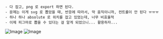 


```
- 다 잡고, png 로 export 하면 된다. 
- 문제는 이게 svg 로 뽑았을 때, 반응에 따라서, 막 움직이니까, 컨트롤이 안 된다 ㅠㅠㅠ 
- 하나 하나 absolute 로 위치를 잡고 있었는데, 너무 비효율적
- 이제 피그마로 뽑을 수 있다는 걸 알게 되었으니... 활용하자... 
```

![Image](https://i.imgur.com/3nej9lx.png)
![Image](https://i.imgur.com/A3iQxhe.png)

